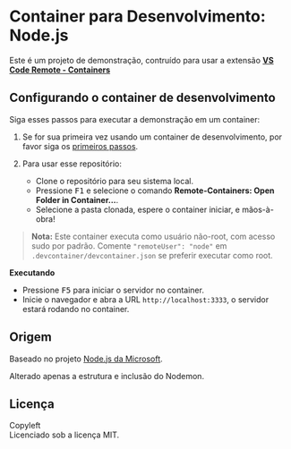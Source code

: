 # Container para Desenvolvimento: Node.js

Este é um projeto de demonstração, contruído para usar a extensão **[VS Code Remote - Containers](https://aka.ms/vscode-remote/containers)**

## Configurando o container de desenvolvimento

Siga esses passos para executar a demonstração em um container:

1. Se for sua primeira vez usando um container de desenvolvimento, por favor siga os [primeiros passos](https://aka.ms/vscode-remote/containers/getting-started).

2. Para usar esse repositório:

   - Clone o repositório para seu sistema local.
   - Pressione <kbd>F1</kbd> e selecione o comando **Remote-Containers: Open Folder in Container...**.
   - Selecione a pasta clonada, espere o container iniciar, e mãos-à-obra!

> **Nota:** Este container executa como usuário não-root, com acesso sudo por padrão. Comente `"remoteUser": "node"` em `.devcontainer/devcontainer.json` se preferir executar como root.

**Executando**
   - Pressione <kbd>F5</kbd> para iniciar o servidor no container.
   - Inicie o navegador e abra a URL `http://localhost:3333`, o servidor estará rodando no container.

## Origem

Baseado no projeto [Node.js da Microsoft](https://github.com/Microsoft/vscode-remote-try-node).

Alterado apenas a estrutura e inclusão do Nodemon.

## Licença

Copyleft<br />
Licenciado sob a licença MIT.

